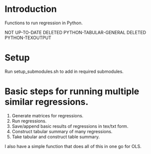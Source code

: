 # Introduction
Functions to run regression in Python.

NOT UP-TO-DATE
DELETED PYTHON-TABULAR-GENERAL
DELETED PYTHON-TEXOUTPUT

# Setup
Run setup_submodules.sh to add in required submodules.

# Basic steps for running multiple similar regressions.
1. Generate matrices for regressions.
2. Run regressions.
3. Save/append basic results of regressions in tex/txt form.
4. Construct tabular summary of many regressions.
5. Take tabular and construct table summary.

I also have a simple function that does all of this in one go for OLS.
